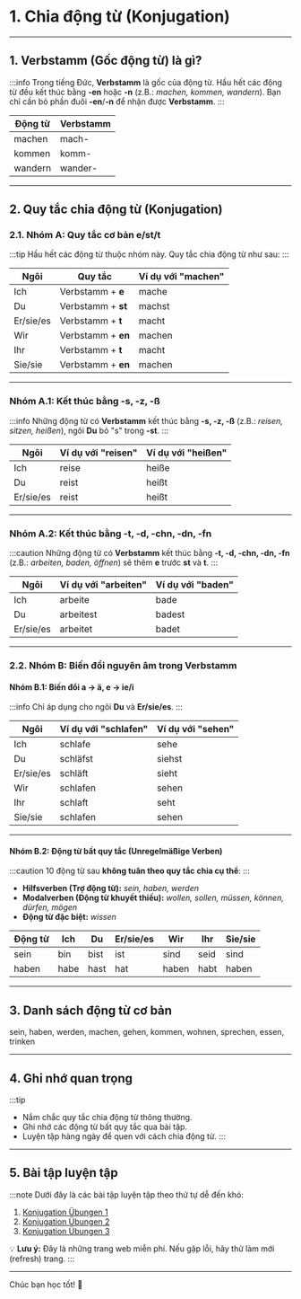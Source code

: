 # 1. Chia động từ (Konjugation)

---
## **1. Verbstamm (Gốc động từ) là gì?**

:::info
Trong tiếng Đức, **Verbstamm** là gốc của động từ. Hầu hết các động từ đều kết thúc bằng **-en** hoặc **-n** (z.B.: _machen, kommen, wandern_). Bạn chỉ cần bỏ phần đuôi **-en**/**-n** để nhận được **Verbstamm**.
:::

| **Động từ** | **Verbstamm** |
|-------------|---------------|
| machen      | mach-         |
| kommen      | komm-         |
| wandern     | wander-       |

---

## **2. Quy tắc chia động từ (Konjugation)**

### **2.1. Nhóm A: Quy tắc cơ bản e/st/t**

:::tip
Hầu hết các động từ thuộc nhóm này. Quy tắc chia động từ như sau:
:::

| **Ngôi**    | **Quy tắc**            | **Ví dụ với "machen"** |
|-------------|------------------------|-------------------------|
| Ich         | Verbstamm + **e**      | mache                  |
| Du          | Verbstamm + **st**     | machst                 |
| Er/sie/es   | Verbstamm + **t**      | macht                  |
| Wir         | Verbstamm + **en**     | machen                 |
| Ihr         | Verbstamm + **t**      | macht                  |
| Sie/sie     | Verbstamm + **en**     | machen                 |

---

### **Nhóm A.1: Kết thúc bằng -s, -z, -ß**

:::info
Những động từ có **Verbstamm** kết thúc bằng **-s, -z, -ß** (z.B.: _reisen, sitzen, heißen_), ngôi **Du** bỏ "s" trong **-st**.
:::

| **Ngôi**    | **Ví dụ với "reisen"** | **Ví dụ với "heißen"** |
|-------------|------------------------|-------------------------|
| Ich         | reise                  | heiße                  |
| Du          | reist                  | heißt                  |
| Er/sie/es   | reist                  | heißt                  |

---

### **Nhóm A.2: Kết thúc bằng -t, -d, -chn, -dn, -fn**

:::caution
Những động từ có **Verbstamm** kết thúc bằng **-t, -d, -chn, -dn, -fn** (z.B.: _arbeiten, baden, öffnen_) sẽ thêm **e** trước **st** và **t**.
:::

| **Ngôi**    | **Ví dụ với "arbeiten"** | **Ví dụ với "baden"** |
|-------------|--------------------------|-----------------------|
| Ich         | arbeite                  | bade                 |
| Du          | arbeitest                | badest               |
| Er/sie/es   | arbeitet                 | badet                |

---

### **2.2. Nhóm B: Biến đổi nguyên âm trong Verbstamm**

#### **Nhóm B.1: Biến đổi a → ä, e → ie/i**

:::info
Chỉ áp dụng cho ngôi **Du** và **Er/sie/es**.
:::

| **Ngôi**    | **Ví dụ với "schlafen"** | **Ví dụ với "sehen"** |
|-------------|--------------------------|------------------------|
| Ich         | schlafe                  | sehe                  |
| Du          | schläfst                 | siehst                |
| Er/sie/es   | schläft                  | sieht                 |
| Wir         | schlafen                 | sehen                 |
| Ihr         | schlaft                  | seht                  |
| Sie/sie     | schlafen                 | sehen                 |

---

#### **Nhóm B.2: Động từ bất quy tắc (Unregelmäßige Verben)**

:::caution
10 động từ sau **không tuân theo quy tắc chia cụ thể**:
:::

- **Hilfsverben (Trợ động từ):** _sein, haben, werden_  
- **Modalverben (Động từ khuyết thiếu):** _wollen, sollen, müssen, können, dürfen, mögen_  
- **Động từ đặc biệt:** _wissen_

| **Động từ** | **Ich** | **Du**  | **Er/sie/es** | **Wir**  | **Ihr**  | **Sie/sie** |
|-------------|---------|---------|---------------|----------|----------|-------------|
| sein        | bin     | bist    | ist           | sind     | seid     | sind        |
| haben       | habe    | hast    | hat           | haben    | habt     | haben       |

---

## **3. Danh sách động từ cơ bản**

sein, haben, werden, machen, gehen, kommen, wohnen, sprechen, essen, trinken


---

## **4. Ghi nhớ quan trọng**

:::tip
- Nắm chắc quy tắc chia động từ thông thường.  
- Ghi nhớ các động từ bất quy tắc qua bài tập.  
- Luyện tập hàng ngày để quen với cách chia động từ.
:::

---

## **5. Bài tập luyện tập**

:::note
Dưới đây là các bài tập luyện tập theo thứ tự dễ đến khó:  

1. [Konjugation Übungen 1](https://kyrosschule.de/ubungen-regelmasige-oder-unregelmasige-verben-schwache-verben/#google_vignette)  
2. [Konjugation Übungen 2](https://mein-deutschbuch.de/grammatikA1uebungen-verbkonjugation.html#google_vignette)  
3. [Konjugation Übungen 3](https://deutschlernerblog.de/verben-konjugieren-uebungen-starke-und-unregelmaessige-verben-a1/)

💡 **Lưu ý:** Đây là những trang web miễn phí. Nếu gặp lỗi, hãy thử làm mới (refresh) trang.
:::

---

Chúc bạn học tốt! 🚀

